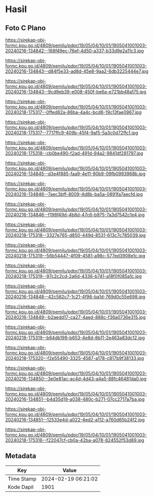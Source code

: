 # Hasil

## Foto C Plano

https://sirekap-obj-formc.kpu.go.id/4809/pemilu/pdpr/19/05/04/10/01/1905041001003-20240216-134842--168f49ec-76ef-4d50-a337-b33d9e2a11c3.jpg

https://sirekap-obj-formc.kpu.go.id/4809/pemilu/pdpr/19/05/04/10/01/1905041001003-20240216-134843--d84f5e33-ad8d-45e8-9aa2-6db3225444e7.jpg

https://sirekap-obj-formc.kpu.go.id/4809/pemilu/pdpr/19/05/04/10/01/1905041001003-20240216-134843--9cd9eb39-e008-450f-be6a-e721bb48a175.jpg

https://sirekap-obj-formc.kpu.go.id/4809/pemilu/pdpr/19/05/04/10/01/1905041001003-20240218-175317--0ffed82a-86ba-4a4c-bcd6-19c13fae0967.jpg

https://sirekap-obj-formc.kpu.go.id/4809/pemilu/pdpr/19/05/04/10/01/1905041001003-20240218-175317--7717ffc9-409b-45f4-9af5-5a3c0d72ffc1.jpg

https://sirekap-obj-formc.kpu.go.id/4809/pemilu/pdpr/19/05/04/10/01/1905041001003-20240218-175318--cb0be490-f2ad-491d-94a2-9841df281797.jpg

https://sirekap-obj-formc.kpu.go.id/4809/pemilu/pdpr/19/05/04/10/01/1905041001003-20240216-134845--d3e4f885-faa9-4e11-90b9-09fb0993968b.jpg

https://sirekap-obj-formc.kpu.go.id/4809/pemilu/pdpr/19/05/04/10/01/1905041001003-20240216-134846--7aec3bff-8009-4d8b-ba5a-0891fa7aecfd.jpg

https://sirekap-obj-formc.kpu.go.id/4809/pemilu/pdpr/19/05/04/10/01/1905041001003-20240216-134846--f198f49d-4b8d-47c6-b975-7a3d7542c1e4.jpg

https://sirekap-obj-formc.kpu.go.id/4809/pemilu/pdpr/19/05/04/10/01/1905041001003-20240218-175318--3327e765-d850-449d-8531-613c7c785039.jpg

https://sirekap-obj-formc.kpu.go.id/4809/pemilu/pdpr/19/05/04/10/01/1905041001003-20240218-175319--56b54447-4f09-4581-a98c-577ed3908e1c.jpg

https://sirekap-obj-formc.kpu.go.id/4809/pemilu/pdpr/19/05/04/10/01/1905041001003-20240218-175319--97c2c2cd-2a6d-4336-b741-a18f0f085a1c.jpg

https://sirekap-obj-formc.kpu.go.id/4809/pemilu/pdpr/19/05/04/10/01/1905041001003-20240216-134848--42c582c7-1c21-4f96-ba1d-769d0c55e698.jpg

https://sirekap-obj-formc.kpu.go.id/4809/pemilu/pdpr/19/05/04/10/01/1905041001003-20240216-134849--b2aedd17-ca27-4aed-888c-f36a0736e315.jpg

https://sirekap-obj-formc.kpu.go.id/4809/pemilu/pdpr/19/05/04/10/01/1905041001003-20240218-175319--b64db199-b653-4e8d-8b11-2e463a83dc12.jpg

https://sirekap-obj-formc.kpu.go.id/4809/pemilu/pdpr/19/05/04/10/01/1905041001003-20240218-175320--f2e55490-3325-4587-a178-c817b9f38133.jpg

https://sirekap-obj-formc.kpu.go.id/4809/pemilu/pdpr/19/05/04/10/01/1905041001003-20240216-134850--3e0e81ac-ac4d-4d43-a4a5-88fc46481da0.jpg

https://sirekap-obj-formc.kpu.go.id/4809/pemilu/pdpr/19/05/04/10/01/1905041001003-20240216-134851--b4d35d19-a038-480c-b271-07cc2717a7ba.jpg

https://sirekap-obj-formc.kpu.go.id/4809/pemilu/pdpr/19/05/04/10/01/1905041001003-20240216-134851--12533e4d-a022-4ed2-a112-a760d65b24f2.jpg

https://sirekap-obj-formc.kpu.go.id/4809/pemilu/pdpr/19/05/04/10/01/1905041001003-20240218-175316--f22047cf-cb0a-42ba-a078-824552f53d89.jpg


## Metadata

| Key        | Value               |
| ---------- | ------------------- |
| Time Stamp | 2024-02-19 06:21:02 |
| Kode Dapil | 1901                |



